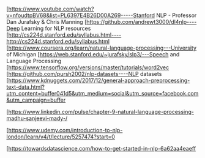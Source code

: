 [https://www.youtube.com/watch?v=nfoudtpBV68&list=PL6397E4B26D00A269-----Stanford NLP - Professor Dan Jurafsky & Chris Manning
[https://github.com/andrewt3000/dl4nlp----Deep Learning for NLP resources
[http://cs224d.stanford.edu/syllabus.html----http://cs224d.stanford.edu/syllabus.html
[https://www.coursera.org/learn/natural-language-processing---University of Michigan
[https://web.stanford.edu/~jurafsky/slp3/---Speech and Language Processing
[https://www.tensorflow.org/versions/master/tutorials/word2vec
[https://github.com/pursh2002/nlp-datasets----NLP datasets
[https://www.kdnuggets.com/2017/12/general-approach-preprocessing-text-data.html?utm_content=buffer041d5&utm_medium=social&utm_source=facebook.com&utm_campaign=buffer

[https://www.linkedin.com/pulse/chapter-9-natural-language-processing-madhu-sanjeevi-mady-/

[https://www.udemy.com/introduction-to-nlp-london/learn/v4/t/lecture/5257474?start=0

[https://towardsdatascience.com/how-to-get-started-in-nlp-6a62aa4eaeff
